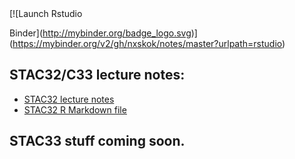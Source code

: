 
<!-- badges: start --> [![Launch Rstudio
Binder](http://mybinder.org/badge_logo.svg)](https://mybinder.org/v2/gh/nxskok/notes/master?urlpath=rstudio)
<!-- badges: end -->

## STAC32/C33 lecture notes:

  - [STAC32 lecture
    notes](https://github.com/nxskok/notes/blob/master/slides_c32.pdf)
  - [STAC32 R Markdown
    file](https://raw.githubusercontent.com/nxskok/notes/master/slides_c32.Rmd)

## STAC33 stuff coming soon.
